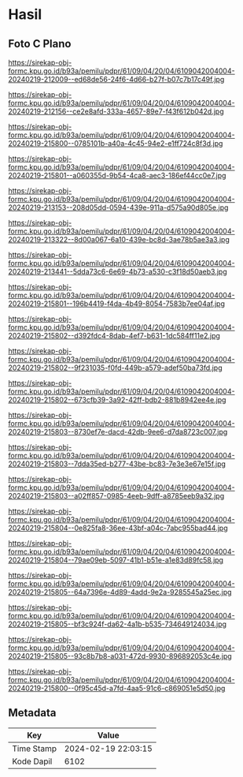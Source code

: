 # Hasil

## Foto C Plano

https://sirekap-obj-formc.kpu.go.id/b93a/pemilu/pdpr/61/09/04/20/04/6109042004004-20240219-212009--ed68de56-24f6-4d66-b27f-b07c7b17c49f.jpg

https://sirekap-obj-formc.kpu.go.id/b93a/pemilu/pdpr/61/09/04/20/04/6109042004004-20240219-212156--ce2e8afd-333a-4657-89e7-f43f612b042d.jpg

https://sirekap-obj-formc.kpu.go.id/b93a/pemilu/pdpr/61/09/04/20/04/6109042004004-20240219-215800--0785101b-a40a-4c45-94e2-e1ff724c8f3d.jpg

https://sirekap-obj-formc.kpu.go.id/b93a/pemilu/pdpr/61/09/04/20/04/6109042004004-20240219-215801--a060355d-9b54-4ca8-aec3-186ef44cc0e7.jpg

https://sirekap-obj-formc.kpu.go.id/b93a/pemilu/pdpr/61/09/04/20/04/6109042004004-20240219-213153--208d05dd-0594-439e-911a-d575a90d805e.jpg

https://sirekap-obj-formc.kpu.go.id/b93a/pemilu/pdpr/61/09/04/20/04/6109042004004-20240219-213322--8d00a067-6a10-439e-bc8d-3ae78b5ae3a3.jpg

https://sirekap-obj-formc.kpu.go.id/b93a/pemilu/pdpr/61/09/04/20/04/6109042004004-20240219-213441--5dda73c6-6e69-4b73-a530-c3f18d50aeb3.jpg

https://sirekap-obj-formc.kpu.go.id/b93a/pemilu/pdpr/61/09/04/20/04/6109042004004-20240219-215801--196b4419-f4da-4b49-8054-7583b7ee04af.jpg

https://sirekap-obj-formc.kpu.go.id/b93a/pemilu/pdpr/61/09/04/20/04/6109042004004-20240219-215802--d392fdc4-8dab-4ef7-b631-1dc584ff11e2.jpg

https://sirekap-obj-formc.kpu.go.id/b93a/pemilu/pdpr/61/09/04/20/04/6109042004004-20240219-215802--9f231035-f0fd-449b-a579-adef50ba73fd.jpg

https://sirekap-obj-formc.kpu.go.id/b93a/pemilu/pdpr/61/09/04/20/04/6109042004004-20240219-215802--673cfb39-3a92-42ff-bdb2-881b8942ee4e.jpg

https://sirekap-obj-formc.kpu.go.id/b93a/pemilu/pdpr/61/09/04/20/04/6109042004004-20240219-215803--8730ef7e-dacd-42db-9ee6-d7da8723c007.jpg

https://sirekap-obj-formc.kpu.go.id/b93a/pemilu/pdpr/61/09/04/20/04/6109042004004-20240219-215803--7dda35ed-b277-43be-bc83-7e3e3e67e15f.jpg

https://sirekap-obj-formc.kpu.go.id/b93a/pemilu/pdpr/61/09/04/20/04/6109042004004-20240219-215803--a02ff857-0985-4eeb-9dff-a8785eeb9a32.jpg

https://sirekap-obj-formc.kpu.go.id/b93a/pemilu/pdpr/61/09/04/20/04/6109042004004-20240219-215804--0e825fa8-36ee-43bf-a04c-7abc955bad44.jpg

https://sirekap-obj-formc.kpu.go.id/b93a/pemilu/pdpr/61/09/04/20/04/6109042004004-20240219-215804--79ae09eb-5097-41b1-b51e-a1e83d89fc58.jpg

https://sirekap-obj-formc.kpu.go.id/b93a/pemilu/pdpr/61/09/04/20/04/6109042004004-20240219-215805--64a7396e-4d89-4add-9e2a-9285545a25ec.jpg

https://sirekap-obj-formc.kpu.go.id/b93a/pemilu/pdpr/61/09/04/20/04/6109042004004-20240219-215805--bf3c924f-da62-4a1b-b535-734649124034.jpg

https://sirekap-obj-formc.kpu.go.id/b93a/pemilu/pdpr/61/09/04/20/04/6109042004004-20240219-215805--93c8b7b8-a031-472d-9930-896892053c4e.jpg

https://sirekap-obj-formc.kpu.go.id/b93a/pemilu/pdpr/61/09/04/20/04/6109042004004-20240219-215800--0f95c45d-a7fd-4aa5-91c6-c869051e5d50.jpg


## Metadata

| Key        | Value               |
| ---------- | ------------------- |
| Time Stamp | 2024-02-19 22:03:15 |
| Kode Dapil | 6102                |



